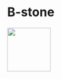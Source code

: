 # B-stone

<p align="left">
  <img src="https://user-images.githubusercontent.com/28599454/41086111-af4bc3b0-6a41-11e8-9f9f-2d642b12666e.png" width="100"/>
</p>
